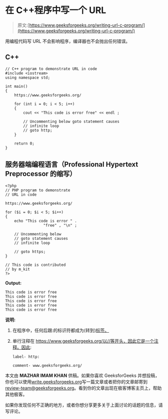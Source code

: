 # 在 C++程序中写一个 URL

> 原文:[https://www.geeksforgeeks.org/writing-url-c-program/](https://www.geeksforgeeks.org/writing-url-c-program/)

用编程代码写 URL 不会影响程序，编译器也不会抛出任何错误。

## C++

```
// C++ program to demonstrate URL in code
#include <iostream>
using namespace std;

int main()
{
    https://www.geeksforgeeks.org/

    for (int i = 0; i < 5; i++)
    {
        cout << "This code is error free" << endl ;

        // Uncommenting below goto statement causes 
        // infinite loop
        // goto http;
    }

    return 0;
}
```

## 服务器端编程语言（Professional Hypertext Preprocessor 的缩写）

```
<?php
// PHP program to demonstrate
// URL in code

https://www.geeksforgeeks.org/

for ($i = 0; $i < 5; $i++)
{
    echo "This code is error " . 
                 "free" , "\n" ;

    // Uncommenting below 
    // goto statement causes 
    // infinite loop

    // goto https;
}

// This code is contributed
// by m_kit
?>
```

**Output:**

```
This code is error free
This code is error free
This code is error free
This code is error free
This code is error free

```

**说明:**

1.  在程序中，任何后跟:的标识符都成为(转到)[标签。](https://www.geeksforgeeks.org/local-labels-in-c/)
2.  单行注释在 https://www.geeksforgeeks.org/以//等开头，因此它是一个注释。因此:

    ```
    label- http:

    comment- www.geeksforgeeks.org/

    ```

本文由 **MAZHAR IMAM KHAN** 供稿。如果你喜欢 GeeksforGeeks 并想投稿，你也可以使用[write.geeksforgeeks.org](https://write.geeksforgeeks.org)写一篇文章或者把你的文章邮寄到 review-team@geeksforgeeks.org。看到你的文章出现在极客博客主页上，帮助其他极客。

如果你发现任何不正确的地方，或者你想分享更多关于上面讨论的话题的信息，请写评论。